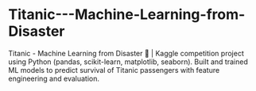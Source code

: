 # Titanic---Machine-Learning-from-Disaster
Titanic - Machine Learning from Disaster 🚢 | Kaggle competition project using Python (pandas, scikit-learn, matplotlib, seaborn). Built and trained ML models to predict survival of Titanic passengers with feature engineering and evaluation.
